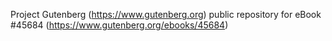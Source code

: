 Project Gutenberg (https://www.gutenberg.org) public repository for eBook #45684 (https://www.gutenberg.org/ebooks/45684)
